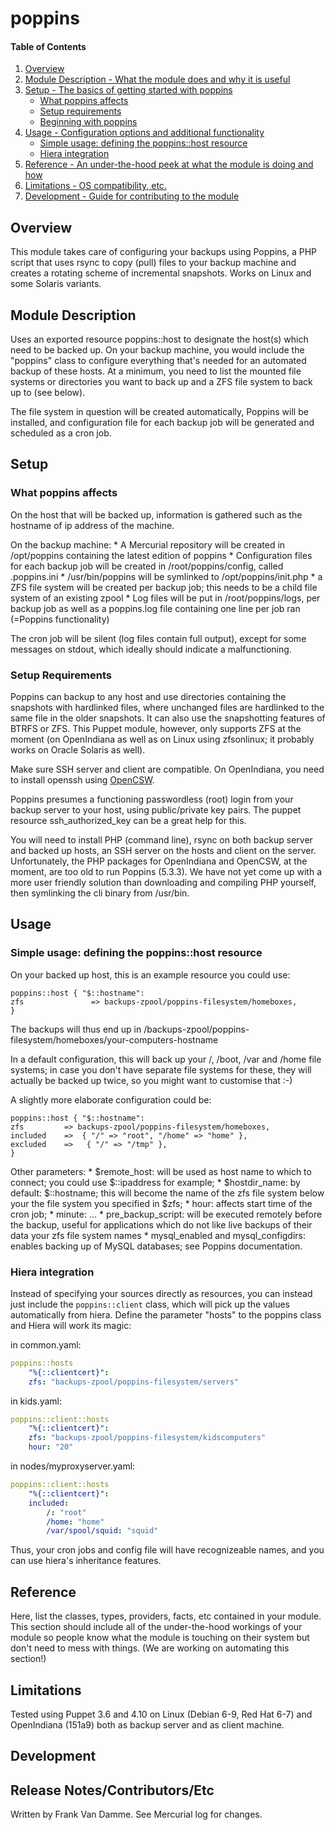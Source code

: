 # poppins

#### Table of Contents

1. [Overview](#overview)
2. [Module Description - What the module does and why it is useful](#module-description)
3. [Setup - The basics of getting started with poppins](#setup)
    * [What poppins affects](#what-poppins-affects)
    * [Setup requirements](#setup-requirements)
    * [Beginning with poppins](#beginning-with-poppins)
4. [Usage - Configuration options and additional functionality](#usage)
    * [Simple usage: defining the poppins::host resource](#poppins::host)
    * [Hiera integration](#hiera-integration)
5. [Reference - An under-the-hood peek at what the module is doing and how](#reference)
5. [Limitations - OS compatibility, etc.](#limitations)
6. [Development - Guide for contributing to the module](#development)

## Overview

This module takes care of configuring your backups using Poppins, a PHP script
that uses rsync to copy (pull) files to your backup machine and creates a 
rotating scheme of incremental snapshots. Works on Linux and some Solaris
variants.

## Module Description

Uses an exported resource poppins::host to designate the host(s) which need to
be backed up. On your backup machine, you would include the "poppins" class to
configure everything that's needed for an automated backup of these hosts. At a
minimum, you need to list the mounted file systems or directories you want to
back up and a ZFS file system to back up to (see below). 

The file system in question will be created automatically, Poppins will be installed, and configuration file for each backup job will be generated and scheduled as a cron job.

## Setup

### What poppins affects

On the host that will be backed up, information is gathered such as the hostname of ip address of the machine. 

On the backup machine:
    * A Mercurial repository will be created in /opt/poppins containing the
      latest edition of poppins
    * Configuration files for each backup job will be created in
      /root/poppins/config, called <hostname>.poppins.ini
    * /usr/bin/poppins will be symlinked to /opt/poppins/init.php
    * a ZFS file system will be created per backup job; this needs to be a
      child file system of an existing zpool
    * Log files will be put in /root/poppins/logs, per backup job as well as a
      poppins.log file containing one line per job ran (=Poppins functionality)

The cron job will be silent (log files contain full output), except for some
messages on stdout, which ideally should indicate a malfunctioning. 

### Setup Requirements

Poppins can backup to any host and use directories containing the snapshots
with hardlinked files, where unchanged files are hardlinked to the same file in
the older snapshots. It can also use the snapshotting features of BTRFS or ZFS.
This Puppet module, however, only supports ZFS at the moment (on OpenIndiana as
well as on Linux using zfsonlinux; it probably works on Oracle Solaris as
well). 

Make sure SSH server and client are compatible. On OpenIndiana, you need to
install openssh using [OpenCSW](http://www.opencsw.org).

Poppins presumes a functioning passwordless (root) login from your backup
server to your host, using public/private key pairs. The puppet resource
ssh\_authorized\_key can be a great help for this.

You will need to install PHP (command line), rsync on both backup server and
backed up hosts, an SSH server on the hosts and client on the server.
Unfortunately, the PHP packages for OpenIndiana and OpenCSW, at the moment, are
too old to run Poppins (5.3.3). We have not yet come up with a more user
friendly solution than downloading and compiling PHP yourself, then symlinking
the cli binary from /usr/bin. 

## Usage

### Simple usage: defining the poppins::host resource

On your backed up host, this is an example resource you could use:

    poppins::host { "$::hostname": 
	zfs               => backups-zpool/poppins-filesystem/homeboxes,
    }

The backups will thus end up in
/backups-zpool/poppins-filesystem/homeboxes/your-computers-hostname

In a default configuration, this will back up your /, /boot, /var and /home
file systems; in case you don't have separate file systems for these, they will
actually be backed up twice, so you might want to customise that :-)

A slightly more elaborate configuration could be:

    poppins::host { "$::hostname": 
	zfs         => backups-zpool/poppins-filesystem/homeboxes,
	included    =>  { "/" => "root", "/home" => "home" },
	excluded    =>   { "/" => "/tmp" },
    }

Other parameters:
    * $remote\_host: will be used as host name to which to connect; you could
      use $::ipaddress for example;
    * $hostdir\_name: by default: $::hostname; this will become the name of the
      zfs file system below your the file system you specified in $zfs;
    * hour: affects start time of the cron job;
    * minute: ...
    * pre\_backup\_script: will be executed remotely before the backup, useful
      for applications which do not like live backups of their data your zfs
      file system names
    * mysql\_enabled and mysql\_configdirs: enables backing up of MySQL
      databases; see Poppins documentation.

### Hiera integration

Instead of specifying your sources directly as resources, you can instead just
include the `poppins::client` class, which will pick up the values
automatically from hiera. Define the parameter "hosts" to the poppins class and 
Hiera will work its magic:

in common.yaml:

```yaml
poppins::hosts
    "%{::clientcert}":
	zfs: "backups-zpool/poppins-filesystem/servers"
```

in kids.yaml:

```yaml
poppins::client::hosts
    "%{::clientcert}":
	zfs: "backups-zpool/poppins-filesystem/kidscomputers"
	hour: "20"
```

in nodes/myproxyserver.yaml:

```yaml
poppins::client::hosts
    "%{::clientcert}":
	included:
	    /: "root"
	    /home: "home"
	    /var/spool/squid: "squid"

```

Thus, your cron jobs and config file will have recognizeable names, and you can
use hiera's inheritance features.

## Reference

Here, list the classes, types, providers, facts, etc contained in your module.
This section should include all of the under-the-hood workings of your module so
people know what the module is touching on their system but don't need to mess
with things. (We are working on automating this section!)

## Limitations

Tested using Puppet 3.6 and 4.10 on Linux (Debian 6-9, Red Hat 6-7) and OpenIndiana
(151a9) both as backup server and as client machine.

## Development

## Release Notes/Contributors/Etc 

Written by Frank Van Damme. See Mercurial log for changes.

